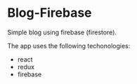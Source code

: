# Blog-Firebase

Simple blog using firebase (firestore).

The app uses the following techonologies:

- react
- redux
- firebase
